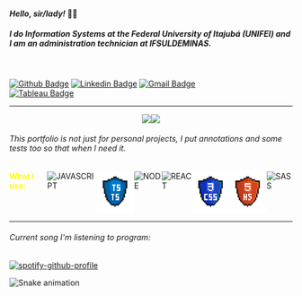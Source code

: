 <h4><i>Hello, sir/lady! </i>🧓👵</h4>

<h5>I do Information Systems at the Federal University of Itajubá (UNIFEI) and I am an administration technician at IFSULDEMINAS.</h5>

<br>

[![Github Badge](https://img.shields.io/badge/-Github-000?style=flat-square&logo=Github&logoColor=white&link=https://github.com/robsonshockwave)](https://github.com/robsonshockwave)
[![Linkedin Badge](https://img.shields.io/badge/-LinkedIn-blue?style=flat-square&logo=Linkedin&logoColor=white&link=https://www.linkedin.com/in//)](https://www.linkedin.com/in//)
[![Gmail Badge](https://img.shields.io/badge/-Gmail-c14438?style=flat-square&logo=Gmail&logoColor=white&link=mailto:robsondearruda1999@gmail.com)](mailto:robsondearruda1999@gmail.com)  
[![Tableau Badge](https://shields.io/badge/-Tableau-orange?style=flat-square&link=https://public.tableau.com/profile/robson.de.arruda.silva#!/?newProfile=&activeTab=0)](https://public.tableau.com/profile/robson.de.arruda.silva#!/?newProfile=&activeTab=0)

<hr>

<div style="display:flex; align-items:center; justify-content:center">
  <img align="center" src="https://github-readme-stats.vercel.app/api?username=robsonshockwave&bg_color=f0ff00,000,0009ff&title_color=2f97c1&text_color=0cf574" />
  <img align="center" src="https://github-readme-stats.vercel.app/api/top-langs/?username=robsonshockwave&layout=compact&theme=blue-green" />
</div>

<h6>This portfolio is not just for personal projects, I put annotations and some tests too so that when I need it.</h6>

<div style="display:flex">
  <span style="color: yellow"><b>What i use:</b></span>
  <a> 
    <img align="center" src="https://github.com/gustavofbc/pixel_of_shields/blob/main/base/javascript.png" alt="JAVASCRIPT" height="75" width="75" />
  </a>
  <a> 
    <img align="center" src="https://github.com/gustavofbc/pixel_of_shields/blob/main/base/typescript.png" alt="TYPESCRIPT" height="75" width="75" />
  </a>
  <a> 
    <img align="center" src="https://github.com/gustavofbc/pixel_of_shields/blob/main/base/node.png" alt="NODE" height="75" width="75" />
  </a>
  <a> 
    <img align="center" src="https://github.com/gustavofbc/pixel_of_shields/blob/main/base/react.png" alt="REACT" height="75" width="75" />
  </a>
  <a> 
    <img align="center" src="https://github.com/gustavofbc/pixel_of_shields/blob/main/base/css.png" alt="CSS3" height="75" width="75" />
  </a>
  <a> 
    <img align="center" src="https://github.com/gustavofbc/pixel_of_shields/blob/main/base/html.png" alt="HTML5" height="75" width="75" />
  </a>
  <a> 
    <img align="center" src="https://github.com/gustavofbc/pixel_of_shields/blob/main/base/sass.png" alt="SASS" height="75" width="75" />
  </a>
</div>

<hr>

<h6>Current song I'm listening to program:</h6>

[![spotify-github-profile](https://spotify-github-profile.vercel.app/api/view?uid=kirapeixes&cover_image=true&theme=default)](https://spotify-github-profile.vercel.app/api/view?uid=kirapeixes&redirect=true)

![Snake animation](https://github.com/robsonshockwave/robsonshockwave/blob/output/github-contribution-grid-snake.svg)
